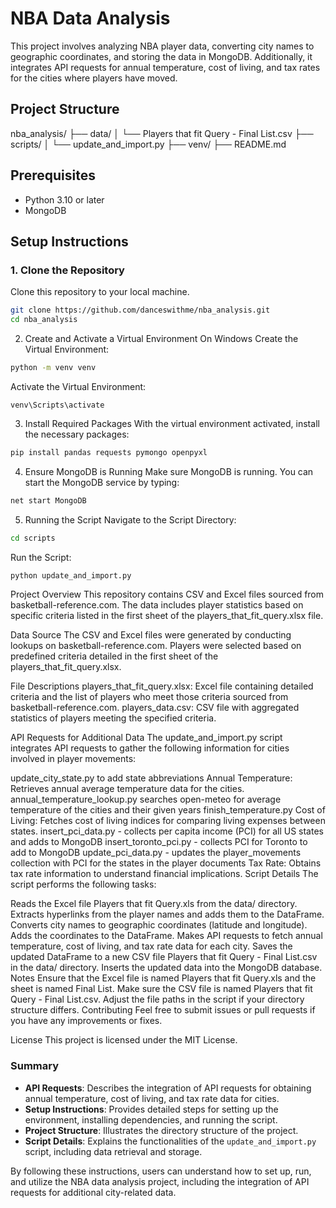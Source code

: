 # NBA Data Analysis

This project involves analyzing NBA player data, converting city names to geographic coordinates, and storing the data in MongoDB. Additionally, it integrates API requests for annual temperature, cost of living, and tax rates for the cities where players have moved.

## Project Structure

nba_analysis/
├── data/
│ └── Players that fit Query - Final List.csv
├── scripts/
│ └── update_and_import.py
├── venv/
├── README.md


## Prerequisites

- Python 3.10 or later
- MongoDB

## Setup Instructions

### 1. Clone the Repository

Clone this repository to your local machine.

```sh
git clone https://github.com/danceswithme/nba_analysis.git
cd nba_analysis
```

2. Create and Activate a Virtual Environment
On Windows
Create the Virtual Environment:

```sh
python -m venv venv
```

Activate the Virtual Environment:
```
venv\Scripts\activate
```

3. Install Required Packages
With the virtual environment activated, install the necessary packages:
```sh
pip install pandas requests pymongo openpyxl
```

4. Ensure MongoDB is Running
Make sure MongoDB is running. You can start the MongoDB service by typing:
```sh
net start MongoDB
```

5. Running the Script
Navigate to the Script Directory:
```sh
cd scripts
```

Run the Script:
```sh
python update_and_import.py
```

Project Overview
This repository contains CSV and Excel files sourced from basketball-reference.com. The data includes player statistics based on specific criteria listed in the first sheet of the players_that_fit_query.xlsx file.

Data Source
The CSV and Excel files were generated by conducting lookups on basketball-reference.com. Players were selected based on predefined criteria detailed in the first sheet of the players_that_fit_query.xlsx.

File Descriptions
players_that_fit_query.xlsx: Excel file containing detailed criteria and the list of players who meet those criteria sourced from basketball-reference.com.
players_data.csv: CSV file with aggregated statistics of players meeting the specified criteria.


API Requests for Additional Data
The update_and_import.py script integrates API requests to gather the following information for cities involved in player movements:

update_city_state.py to add state abbreviations
Annual Temperature: Retrieves annual average temperature data for the cities.
annual_temperature_lookup.py searches open-meteo for average temperature of the cities and their given years
finish_temperature.py 
Cost of Living: Fetches cost of living indices for comparing living expenses between states.
insert_pci_data.py - collects per capita income (PCI) for all US states and adds to MongoDB
insert_toronto_pci.py - collects PCI for Toronto to add to MongoDB
update_pci_data.py - updates the player_movements collection with PCI for the states in the player documents
Tax Rate: Obtains tax rate information to understand financial implications.
Script Details
The script performs the following tasks:

Reads the Excel file Players that fit Query.xls from the data/ directory.
Extracts hyperlinks from the player names and adds them to the DataFrame.
Converts city names to geographic coordinates (latitude and longitude).
Adds the coordinates to the DataFrame.
Makes API requests to fetch annual temperature, cost of living, and tax rate data for each city.
Saves the updated DataFrame to a new CSV file Players that fit Query - Final List.csv in the data/ directory.
Inserts the updated data into the MongoDB database.
Notes
Ensure that the Excel file is named Players that fit Query.xls and the sheet is named Final List.
Make sure the CSV file is named Players that fit Query - Final List.csv.
Adjust the file paths in the script if your directory structure differs.
Contributing
Feel free to submit issues or pull requests if you have any improvements or fixes.

License
This project is licensed under the MIT License.


### Summary

- **API Requests**: Describes the integration of API requests for obtaining annual temperature, cost of living, and tax rate data for cities.
- **Setup Instructions**: Provides detailed steps for setting up the environment, installing dependencies, and running the script.
- **Project Structure**: Illustrates the directory structure of the project.
- **Script Details**: Explains the functionalities of the `update_and_import.py` script, including data retrieval and storage.

By following these instructions, users can understand how to set up, run, and utilize the NBA data analysis project, including the integration of API requests for additional city-related data.
